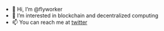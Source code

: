 - 👋 Hi, I’m @flyworker
- 👀 I’m interested in blockchain and decentralized computing
- 📫 You can reach me at [twitter](https://twitter.com/0xcharlescao) 
<!---
flyworker/flyworker is a ✨ special ✨ repository because its `README.md` (this file) appears on your GitHub profile.
You can click the Preview link to take a look at your changes.
--->
